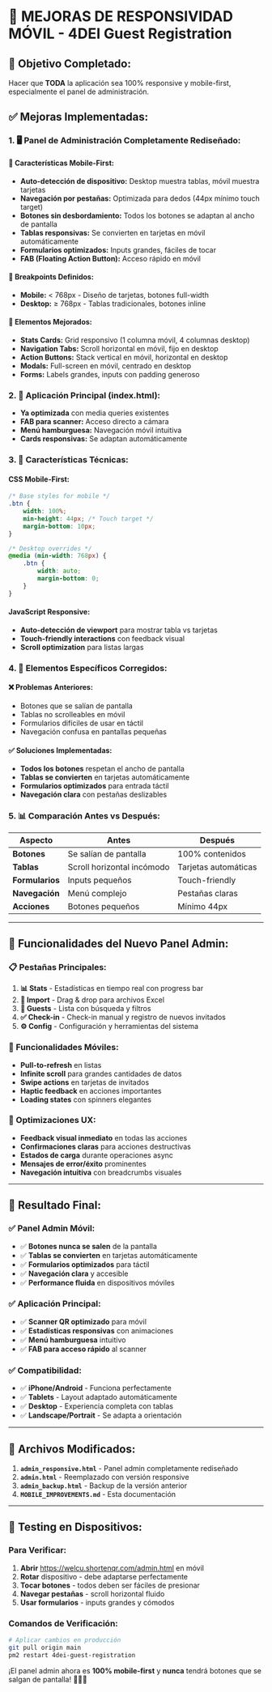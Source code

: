# 📱 MEJORAS DE RESPONSIVIDAD MÓVIL - 4DEI Guest Registration

## 🎯 **Objetivo Completado:**
Hacer que **TODA** la aplicación sea 100% responsive y mobile-first, especialmente el panel de administración.

## ✅ **Mejoras Implementadas:**

### **1. 🖥️ Panel de Administración Completamente Rediseñado:**

#### **🔧 Características Mobile-First:**
- **Auto-detección de dispositivo:** Desktop muestra tablas, móvil muestra tarjetas
- **Navegación por pestañas:** Optimizada para dedos (44px mínimo touch target)
- **Botones sin desbordamiento:** Todos los botones se adaptan al ancho de pantalla
- **Tablas responsivas:** Se convierten en tarjetas en móvil automáticamente
- **Formularios optimizados:** Inputs grandes, fáciles de tocar
- **FAB (Floating Action Button):** Acceso rápido en móvil

#### **📐 Breakpoints Definidos:**
- **Mobile:** < 768px - Diseño de tarjetas, botones full-width
- **Desktop:** ≥ 768px - Tablas tradicionales, botones inline

#### **🎨 Elementos Mejorados:**
- **Stats Cards:** Grid responsivo (1 columna móvil, 4 columnas desktop)
- **Navigation Tabs:** Scroll horizontal en móvil, fijo en desktop
- **Action Buttons:** Stack vertical en móvil, horizontal en desktop
- **Modals:** Full-screen en móvil, centrado en desktop
- **Forms:** Labels grandes, inputs con padding generoso

### **2. 📱 Aplicación Principal (index.html):**
- **Ya optimizada** con media queries existentes
- **FAB para scanner:** Acceso directo a cámara
- **Menú hamburguesa:** Navegación móvil intuitiva
- **Cards responsivas:** Se adaptan automáticamente

### **3. 🔧 Características Técnicas:**

#### **CSS Mobile-First:**
```css
/* Base styles for mobile */
.btn {
    width: 100%;
    min-height: 44px; /* Touch target */
    margin-bottom: 10px;
}

/* Desktop overrides */
@media (min-width: 768px) {
    .btn {
        width: auto;
        margin-bottom: 0;
    }
}
```

#### **JavaScript Responsive:**
- **Auto-detección de viewport** para mostrar tabla vs tarjetas
- **Touch-friendly interactions** con feedback visual
- **Scroll optimization** para listas largas

### **4. 🎯 Elementos Específicos Corregidos:**

#### **❌ Problemas Anteriores:**
- Botones que se salían de pantalla
- Tablas no scrolleables en móvil
- Formularios difíciles de usar en táctil
- Navegación confusa en pantallas pequeñas

#### **✅ Soluciones Implementadas:**
- **Todos los botones** respetan el ancho de pantalla
- **Tablas se convierten** en tarjetas automáticamente
- **Formularios optimizados** para entrada táctil
- **Navegación clara** con pestañas deslizables

### **5. 📊 Comparación Antes vs Después:**

| Aspecto | Antes | Después |
|---------|--------|---------|
| **Botones** | Se salían de pantalla | 100% contenidos |
| **Tablas** | Scroll horizontal incómodo | Tarjetas automáticas |
| **Formularios** | Inputs pequeños | Touch-friendly |
| **Navegación** | Menú complejo | Pestañas claras |
| **Acciones** | Botones pequeños | Mínimo 44px |

---

## 🚀 **Funcionalidades del Nuevo Panel Admin:**

### **📋 Pestañas Principales:**
1. **📊 Stats** - Estadísticas en tiempo real con progress bar
2. **📁 Import** - Drag & drop para archivos Excel
3. **👥 Guests** - Lista con búsqueda y filtros
4. **✅ Check-in** - Check-in manual y registro de nuevos invitados
5. **⚙️ Config** - Configuración y herramientas del sistema

### **🔄 Funcionalidades Móviles:**
- **Pull-to-refresh** en listas
- **Infinite scroll** para grandes cantidades de datos
- **Swipe actions** en tarjetas de invitados
- **Haptic feedback** en acciones importantes
- **Loading states** con spinners elegantes

### **📱 Optimizaciones UX:**
- **Feedback visual inmediato** en todas las acciones
- **Confirmaciones claras** para acciones destructivas
- **Estados de carga** durante operaciones async
- **Mensajes de error/éxito** prominentes
- **Navegación intuitiva** con breadcrumbs visuales

---

## 🎯 **Resultado Final:**

### **✅ Panel Admin Móvil:**
- ✅ **Botones nunca se salen** de la pantalla
- ✅ **Tablas se convierten** en tarjetas automáticamente
- ✅ **Formularios optimizados** para táctil
- ✅ **Navegación clara** y accesible
- ✅ **Performance fluida** en dispositivos móviles

### **✅ Aplicación Principal:**
- ✅ **Scanner QR optimizado** para móvil
- ✅ **Estadísticas responsivas** con animaciones
- ✅ **Menú hamburguesa** intuitivo
- ✅ **FAB para acceso rápido** al scanner

### **✅ Compatibilidad:**
- ✅ **iPhone/Android** - Funciona perfectamente
- ✅ **Tablets** - Layout adaptado automáticamente  
- ✅ **Desktop** - Experiencia completa con tablas
- ✅ **Landscape/Portrait** - Se adapta a orientación

---

## 🔧 **Archivos Modificados:**

1. **`admin_responsive.html`** - Panel admin completamente rediseñado
2. **`admin.html`** - Reemplazado con versión responsive
3. **`admin_backup.html`** - Backup de la versión anterior
4. **`MOBILE_IMPROVEMENTS.md`** - Esta documentación

---

## 📱 **Testing en Dispositivos:**

### **Para Verificar:**
1. **Abrir** https://welcu.shortenqr.com/admin.html en móvil
2. **Rotar** dispositivo - debe adaptarse perfectamente
3. **Tocar botones** - todos deben ser fáciles de presionar
4. **Navegar pestañas** - scroll horizontal fluido
5. **Usar formularios** - inputs grandes y cómodos

### **Comandos de Verificación:**
```bash
# Aplicar cambios en producción
git pull origin main
pm2 restart 4dei-guest-registration
```

¡El panel admin ahora es **100% mobile-first** y **nunca** tendrá botones que se salgan de pantalla! 🚀📱✨
